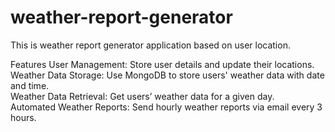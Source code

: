 # weather-report-generator
 This is weather report generator application based on user location.

Features
User Management: Store user details and update their locations.<br/>
Weather Data Storage: Use MongoDB to store users' weather data with date and time.<br/>
Weather Data Retrieval: Get users’ weather data for a given day.<br/>
Automated Weather Reports: Send hourly weather reports via email every 3 hours.
